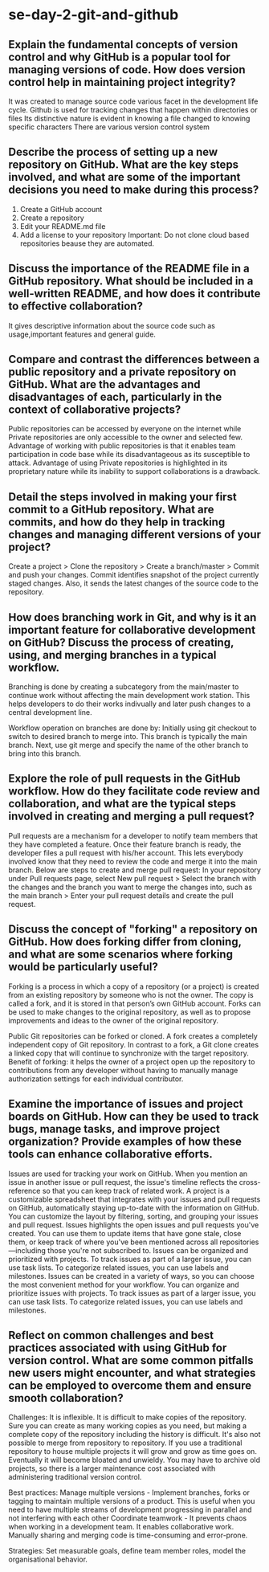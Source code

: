 # se-day-2-git-and-github
## Explain the fundamental concepts of version control and why GitHub is a popular tool for managing versions of code. How does version control help in maintaining project integrity?

It was created to manage source code various facet in the development life cycle.
Github is used for tracking changes that happen within directories or files 
Its distinctive nature is evident in knowing a file changed to knowing specific characters 
There are various version control system


## Describe the process of setting up a new repository on GitHub. What are the key steps involved, and what are some of the important decisions you need to make during this process?
1. Create a GitHub account
2. Create a repository
3. Edit your README.md file
4. Add a license to your repository
Important: Do not clone cloud based repositories beause they are automated.

## Discuss the importance of the README file in a GitHub repository. What should be included in a well-written README, and how does it contribute to effective collaboration?
It gives descriptive information about the source code such as usage,important features and general guide.


## Compare and contrast the differences between a public repository and a private repository on GitHub. What are the advantages and disadvantages of each, particularly in the context of collaborative projects?
Public repositories can be accessed by everyone on the internet while Private repositories are only accessible to the owner and selected few. 
Advantage of working with public repositories is that it enables team participation in code base while its disadvantageous as its susceptible to attack.
Advantage of using Private repositories is highlighted in its proprietary nature while its inability to support collaborations is a drawback.


## Detail the steps involved in making your first commit to a GitHub repository. What are commits, and how do they help in tracking changes and managing different versions of your project?
Create a project > Clone the repository > Create a branch/master > Commit and push your changes.
Commit identifies snapshot of the project currently staged changes. Also, it sends the latest changes of the source code to the repository.


## How does branching work in Git, and why is it an important feature for collaborative development on GitHub? Discuss the process of creating, using, and merging branches in a typical workflow.
Branching is done by creating a subcategory from the main/master to continue work without affecting the main development work station.
This helps developers to do their works indivually and later push changes to a central development line.

Workflow operation on branches are done by: Initially using git checkout to switch to desired branch to merge into. This branch is typically the main branch. Next, use git merge and specify the name of the other branch to bring into this branch.


## Explore the role of pull requests in the GitHub workflow. How do they facilitate code review and collaboration, and what are the typical steps involved in creating and merging a pull request?
Pull requests are a mechanism for a developer to notify team members that they have completed a feature. Once their feature branch is ready, the developer files a pull request with his/her account. This lets everybody involved know that they need to review the code and merge it into the main branch.
Below are steps to create and merge pull request:
In your repository under Pull requests page, select New pull request > Select the branch with the changes and the branch you want to merge the changes into, such as the main branch > Enter your pull request details and create the pull request.

## Discuss the concept of "forking" a repository on GitHub. How does forking differ from cloning, and what are some scenarios where forking would be particularly useful?
Forking is a process in which a copy of a repository (or a project) is created from an existing repository by someone who is not the owner. The copy is called a fork, and it is stored in that person’s own GitHub account. Forks can be used to make changes to the original repository, as well as to propose improvements and ideas to the owner of the original repository.

Public Git repositories can be forked or cloned. A fork creates a completely independent copy of Git repository. In contrast to a fork, a Git clone creates a linked copy that will continue to synchronize with the target repository.
Benefit of forking: it helps the owner of a project open up the repository to contributions from any developer without having to manually manage authorization settings for each individual contributor.

## Examine the importance of issues and project boards on GitHub. How can they be used to track bugs, manage tasks, and improve project organization? Provide examples of how these tools can enhance collaborative efforts.
Issues are used for tracking your work on GitHub. When you mention an issue in another issue or pull request, the issue's timeline reflects the cross-reference so that you can keep track of related work.
A project is a customizable spreadsheet that integrates with your issues and pull requests on GitHub, automatically staying up-to-date with the information on GitHub. You can customize the layout by filtering, sorting, and grouping your issues and pull request.
Issues highlights the open issues and pull requests you've created. You can use them to update items that have gone stale, close them, or keep track of where you've been mentioned across all repositories—including those you're not subscribed to.
Issues can be organized and prioritized with projects. To track issues as part of a larger issue, you can use task lists. To categorize related issues, you can use labels and milestones.
Issues can be created in a variety of ways, so you can choose the most convenient method for your workflow.
You can organize and prioritize issues with projects. To track issues as part of a larger issue, you can use task lists. To categorize related issues, you can use labels and milestones.

## Reflect on common challenges and best practices associated with using GitHub for version control. What are some common pitfalls new users might encounter, and what strategies can be employed to overcome them and ensure smooth collaboration?
Challenges: It is inflexible. It is difficult to make copies of the repository. Sure you can create as many working copies as you need, but making a complete copy of the repository including the history is difficult. It's also not possible to merge from repository to repository.
If you use a traditional repository to house multiple projects it will grow and grow as time goes on. Eventually it will become bloated and unwieldy. You may have to archive old projects, so there is a larger maintenance cost associated with administering traditional version control.

Best practices: Manage multiple versions - Implement branches, forks or tagging to maintain multiple versions of a product. This is useful when you need to have multiple streams of development progressing in parallel and not interfering with each other
Coordinate teamwork - It prevents chaos when working in a development team. It enables collaborative work. Manually sharing and merging code is time-consuming and error-prone.

Strategies: Set measurable goals, define team member roles, model the organisational behavior.



